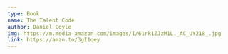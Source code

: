```yaml
---
type: Book
name: The Talent Code
author: Daniel Coyle
img: https://m.media-amazon.com/images/I/61rk1ZJzM1L._AC_UY218_.jpg
link: https://amzn.to/3gI1qey
---
```

